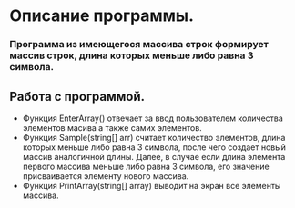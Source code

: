 # Описание программы.
### Программа из имеющегося массива строк формирует массив строк, длина которых меньше либо равна 3 символа.

## Работа с программой.
* Функция EnterArray() отвечает за ввод пользователем количества элементов масива а также самих элементов.
* Функция Sample(string[] arr) считает количество элементов, длина которых меньше либо равна 3 символа, после чего создает новый массив аналогичной длины. Далее, в случае если длина элемента первого массива меньше либо равна 3 символа, его значение присваивается элементу нового массива.
* Функция PrintArray(string[] array) выводит на экран все элементы массива.